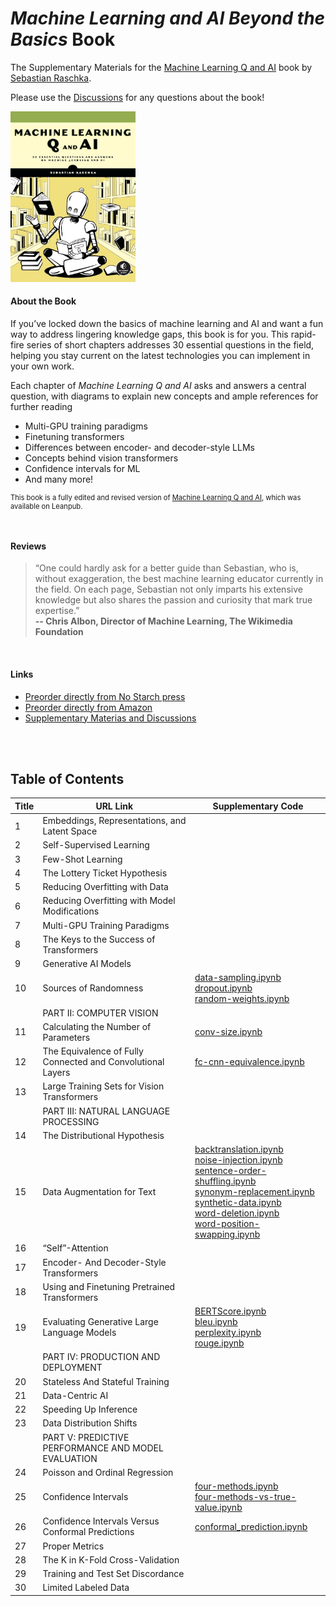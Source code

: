 # *Machine Learning and AI Beyond the Basics* Book



The Supplementary Materials for the [Machine Learning Q and AI](https://nostarch.com/machine-learning-q-and-ai) book by [Sebastian Raschka](http://sebastianraschka.com).

Please use the [Discussions](https://github.com/rasbt/ml-q-and-ai/discussions) for any questions about the book!

<img src="img/cover.jpg" alt="2023-ml-qai-cover" width="200">

<br>

#### About the Book

If you’ve locked down the basics of machine learning and AI and want a fun way to address lingering knowledge gaps, this book is for you. This rapid-fire series of short chapters addresses 30 essential questions in the field, helping you stay current on the latest technologies you can implement in your own work.

Each chapter of *Machine Learning Q and AI* asks and answers a central question, with diagrams to explain new concepts and ample references for further reading

- Multi-GPU training paradigms
- Finetuning transformers
- Differences between encoder- and decoder-style LLMs
- Concepts behind vision transformers
- Confidence intervals for ML
- And many more!

<p style="font-size: 0.8em;">
This book is a fully edited and revised version of <a href="https://leanpub.com/machine-learning-q-and-ai">Machine Learning Q and AI</a>, which was available on Leanpub.
</p>

<br>

#### Reviews

> “One could hardly ask for a better guide than Sebastian, who is, without exaggeration, the best machine learning educator currently in the field. On each page, Sebastian not only imparts his extensive knowledge but also shares the passion and curiosity that mark true expertise.”<br>
**-- Chris Albon, Director of Machine Learning, The Wikimedia Foundation**

<br>

#### Links

- [Preorder directly from No Starch press](https://nostarch.com/machine-learning-q-and-ai)
- [Preorder directly from Amazon](https://www.amazon.com/Machine-Learning-AI-Essential-Questions/dp/1718503768)
- [Supplementary Materias and Discussions](https://github.com/rasbt/MachineLearning-QandAI-book)

<br>
<br>

## Table of Contents

| Title | URL Link | Supplementary Code |
|---------|-------|----------|
| 1 | Embeddings, Representations, and Latent Space | |
| 2 | Self-Supervised Learning | |
| 3 | Few-Shot Learning | |
| 4 | The Lottery Ticket Hypothesis | |
| 5 | Reducing Overfitting with Data | |
| 6 | Reducing Overfitting with Model Modifications | |
| 7 | Multi-GPU Training Paradigms | |
| 8 | The Keys to the Success of Transformers | |
| 9 | Generative AI Models | |
| 10 | Sources of Randomness | [data-sampling.ipynb](https://github.com/rasbt/MachineLearning-QandAI-book/blob/main/supplementary/q10-random-sources/data-sampling.ipynb) <br> [dropout.ipynb](https://github.com/rasbt/MachineLearning-QandAI-book/blob/main/supplementary/q10-random-sources/dropout.ipynb) <br>  [random-weights.ipynb](https://github.com/rasbt/MachineLearning-QandAI-book/blob/main/supplementary/q10-random-sources/random-weights.ipynb)|
|| PART II: COMPUTER VISION | |
| 11 | Calculating the Number of Parameters | [conv-size.ipynb](https://github.com/rasbt/MachineLearning-QandAI-book/blob/main/supplementary/q11-conv-size/q11-conv-size.ipynb)|
| 12 | The Equivalence of Fully Connected and Convolutional Layers | [fc-cnn-equivalence.ipynb](https://github.com/rasbt/MachineLearning-QandAI-book/blob/main/supplementary/q12-fc-cnn-equivalence/q12-fc-cnn-equivalence.ipynb)|
| 13 | Large Training Sets for Vision Transformers | |
|| PART III: NATURAL LANGUAGE PROCESSING | |
| 14 | The Distributional Hypothesis | |
| 15 | Data Augmentation for Text | [backtranslation.ipynb](https://github.com/rasbt/MachineLearning-QandAI-book/blob/main/supplementary/q15-text-augment/backtranslation.ipynb) <br> [noise-injection.ipynb](https://github.com/rasbt/MachineLearning-QandAI-book/blob/main/supplementary/q15-text-augment/noise-injection.ipynb) <br> [sentence-order-shuffling.ipynb](https://github.com/rasbt/MachineLearning-QandAI-book/blob/main/supplementary/q15-text-augment/sentence-order-shuffling.ipynb) <br> [synonym-replacement.ipynb](https://github.com/rasbt/MachineLearning-QandAI-book/blob/main/supplementary/q15-text-augment/synonym-replacement.ipynb) <br> [synthetic-data.ipynb](https://github.com/rasbt/MachineLearning-QandAI-book/blob/main/supplementary/q15-text-augment/synthetic-data.ipynb) <br> [word-deletion.ipynb](https://github.com/rasbt/MachineLearning-QandAI-book/blob/main/supplementary/q15-text-augment/word-deletion.ipynb) <br> [word-position-swapping.ipynb](https://github.com/rasbt/MachineLearning-QandAI-book/blob/main/supplementary/q15-text-augment/word-position-swapping.ipynb)|
| 16 | “Self”-Attention | |
| 17 | Encoder- And Decoder-Style Transformers | |
| 18 | Using and Finetuning Pretrained Transformers | |
| 19 | Evaluating Generative Large Language Models | [BERTScore.ipynb](https://github.com/rasbt/MachineLearning-QandAI-book/blob/main/supplementary/q19-evaluation-llms/BERTScore.ipynb) <br> [bleu.ipynb](https://github.com/rasbt/MachineLearning-QandAI-book/blob/main/supplementary/q19-evaluation-llms/bleu.ipynb) <br> [perplexity.ipynb](https://github.com/rasbt/MachineLearning-QandAI-book/blob/main/supplementary/q19-evaluation-llms/perplexity.ipynb) <br> [rouge.ipynb](https://github.com/rasbt/MachineLearning-QandAI-book/blob/main/supplementary/q19-evaluation-llms/rouge.ipynb) |
|| PART IV: PRODUCTION AND DEPLOYMENT | |
| 20 | Stateless And Stateful Training | |
| 21 | Data-Centric AI | |
| 22 | Speeding Up Inference | |
| 23 | Data Distribution Shifts | |
| | PART V: PREDICTIVE PERFORMANCE AND MODEL EVALUATION | |
| 24 | Poisson and Ordinal Regression | |
| 25 | Confidence Intervals | [four-methods.ipynb](https://github.com/rasbt/MachineLearning-QandAI-book/blob/main/supplementary/q25_confidence-intervals/1_four-methods.ipynb) <br> [four-methods-vs-true-value.ipynb](https://github.com/rasbt/MachineLearning-QandAI-book/blob/main/supplementary/q25_confidence-intervals/2_four-methods-vs-true-value.ipynb)|
| 26 | Confidence Intervals Versus Conformal Predictions | [conformal_prediction.ipynb](https://github.com/rasbt/MachineLearning-QandAI-book/blob/main/supplementary/q26_conformal-prediction/conformal_prediction.ipynb) |
| 27 | Proper Metrics | |
| 28 | The K in K-Fold Cross-Validation | |
| 29 | Training and Test Set Discordance | |
| 30 | Limited Labeled Data | |

